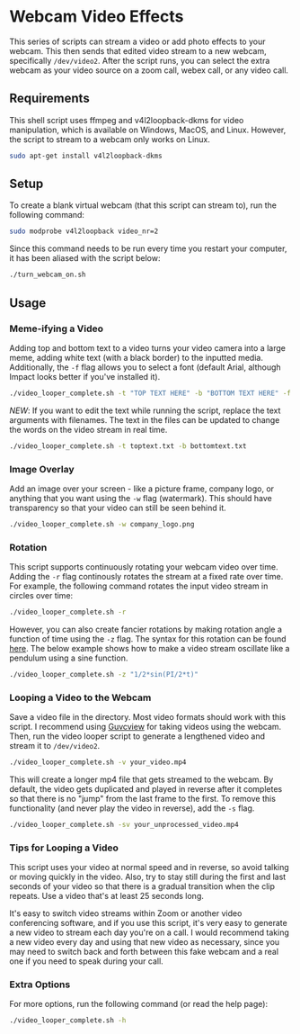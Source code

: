 # Webcam Video Effects 

This series of scripts can stream a video or add photo effects to your webcam. This then sends that edited video stream to a new webcam, specifically `/dev/video2`. After the script runs, you can select the extra webcam as your video source on a zoom call, webex call, or any video call.

## Requirements

This shell script uses ffmpeg and v4l2loopback-dkms for video manipulation, which is available on Windows, MacOS, and Linux.
However, the script to stream to a webcam only works on Linux.
```sh
sudo apt-get install v4l2loopback-dkms
```

## Setup

To create a blank virtual webcam (that this script can stream to), run the following command:
```sh
sudo modprobe v4l2loopback video_nr=2
```
Since this command needs to be run every time you restart your computer, it has been aliased with the script below:
```sh
./turn_webcam_on.sh
```

## Usage

### Meme-ifying a Video

Adding top and bottom text to a video turns your video camera into a large meme, adding white text (with a black border) to the inputted media. Additionally, the `-f` flag allows you to select a font (default Arial, although Impact looks better if you've installed it).
```sh
./video_looper_complete.sh -t "TOP TEXT HERE" -b "BOTTOM TEXT HERE" -f "Impact"
```
_NEW_: If you want to edit the text while running the script, replace the text arguments with filenames. The text in the files can be updated to change the words on the video stream in real time.
```sh
./video_looper_complete.sh -t toptext.txt -b bottomtext.txt
```

### Image Overlay

Add an image over your screen - like a picture frame, company logo, or anything that you want using the `-w` flag (watermark). This should have transparency so that your video can still be seen behind it.
```sh
./video_looper_complete.sh -w company_logo.png
```

### Rotation

This script supports continuously rotating your webcam video over time. Adding the `-r` flag continously rotates the stream at a fixed rate over time. For example, the following command rotates the input video stream in circles over time:
```sh
./video_looper_complete.sh -r
```

However, you can also create fancier rotations by making rotation angle a function of time using the `-z` flag. The syntax for this rotation can be found [here](https://ffmpeg.org/ffmpeg-all.html#Examples-136). The below example shows how to make a video stream oscillate like a pendulum using a sine function.
```sh
./video_looper_complete.sh -z "1/2*sin(PI/2*t)"
```

### Looping a Video to the Webcam

Save a video file in the directory. Most video formats should work with this script. I recommend using [Guvcview](http://guvcview.sourceforge.net/) for taking videos using the webcam.  
Then, run the video looper script to generate a lengthened video and stream it to `/dev/video2`.
```sh
./video_looper_complete.sh -v your_video.mp4
```
This will create a longer mp4 file that gets streamed to the webcam. By default, the video gets duplicated and played in reverse after it completes so that there is no "jump" from the last frame to the first. To remove this functionality (and never play the video in reverse), add the `-s` flag.
```sh
./video_looper_complete.sh -sv your_unprocessed_video.mp4
```

### Tips for Looping a Video

This script uses your video at normal speed and in reverse, so avoid talking or moving quickly in the video. Also, try to stay still during the first and last seconds of your video so that there is a gradual transition when the clip repeats. Use a video that's at least 25 seconds long.

It's easy to switch video streams within Zoom or another video conferencing software, and if you use this script, it's very easy to generate a new video to stream each day you're on a call. I would recommend taking a new video every day and using that new video as necessary, since you may need to switch back and forth between this fake webcam and a real one if you need to speak during your call.

### Extra Options

For more options, run the following command (or read the help page):
```sh
./video_looper_complete.sh -h
```
